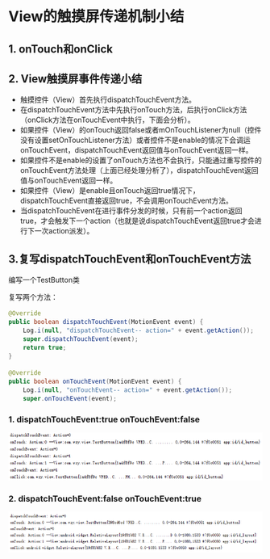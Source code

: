 # View的触摸屏传递机制小结


## 1. onTouch和onClick


## 2. View触摸屏事件传递小结
* 触摸控件（View）首先执行dispatchTouchEvent方法。
* 在dispatchTouchEvent方法中先执行onTouch方法，后执行onClick方法（onClick方法在onTouchEvent中执行，下面会分析）。
* 如果控件（View）的onTouch返回false或者mOnTouchListener为null（控件没有设置setOnTouchListener方法）或者控件不是enable的情况下会调运onTouchEvent，dispatchTouchEvent返回值与onTouchEvent返回一样。
* 如果控件不是enable的设置了onTouch方法也不会执行，只能通过重写控件的onTouchEvent方法处理（上面已经处理分析了），dispatchTouchEvent返回值与onTouchEvent返回一样。
* 如果控件（View）是enable且onTouch返回true情况下，dispatchTouchEvent直接返回true，不会调用onTouchEvent方法。
* 当dispatchTouchEvent在进行事件分发的时候，只有前一个action返回true，才会触发下一个action（也就是说dispatchTouchEvent返回true才会进行下一次action派发）。

## 3.复写dispatchTouchEvent和onTouchEvent方法

编写一个TestButton类

复写两个方法：

```java
@Override
public boolean dispatchTouchEvent(MotionEvent event) {
    Log.i(null, "dispatchTouchEvent-- action=" + event.getAction());
    super.dispatchTouchEvent(event);
    return true;
}

@Override
public boolean onTouchEvent(MotionEvent event) {
    Log.i(null, "onTouchEvent-- action=" + event.getAction());
    super.onTouchEvent(event);
```


### 1. dispatchTouchEvent:true  onTouchEvent:false
![png](https://github.com/oldwu/Android-Custom-View-Note/blob/master/png/1.png)
### 2. dispatchTouchEvent:false onTouchEvent:true
![png](https://github.com/oldwu/Android-Custom-View-Note/blob/master/png/2.png)

